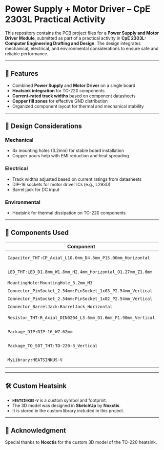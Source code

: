 # Power Supply + Motor Driver – CpE 2303L Practical Activity

This repository contains the PCB project files for a **Power Supply and Motor Driver Module**, submitted as part of a practical activity in **CpE 2303L: Computer Engineering Drafting and Design**. The design integrates mechanical, electrical, and environmental considerations to ensure safe and reliable performance.

---

## 🧩 Features

- Combined **Power Supply** and **Motor Driver** on a single board
- **Heatsink integration** for TO-220 components
- **Current-rated track widths** based on component datasheets
- **Copper fill zones** for effective GND distribution
- Organized component layout for thermal and mechanical stability

---

## 📐 Design Considerations

### Mechanical
- 4x mounting holes (3.2mm) for stable board installation
- Copper pours help with EMI reduction and heat spreading

### Electrical
- Track widths adjusted based on current ratings from datasheets
- DIP-16 sockets for motor driver ICs (e.g., L293D)
- Barrel jack for DC input

### Environmental
- Heatsink for thermal dissipation on TO-220 components

---

## 🧱 Components Used

| Component | Quantity | Description |
|----------|----------|-------------|
| `Capacitor_THT:CP_Axial_L10.0mm_D4.5mm_P15.00mm_Horizontal` | 3 | Electrolytic capacitors |
| `LED_THT:LED_D1.8mm_W1.8mm_H2.4mm_Horizontal_O1.27mm_Z1.6mm` | 1 | Status/power LED |
| `MountingHole:MountingHole_3.2mm_M3` | 4 | Mounting holes |
| `Connector_PinSocket_2.54mm:PinSocket_1x03_P2.54mm_Vertical` | 3 | Pin headers |
| `Connector_PinSocket_2.54mm:PinSocket_1x02_P2.54mm_Vertical` | 6 | Pin headers |
| `Connector_BarrelJack:BarrelJack_Horizontal` | 1 | DC power input |
| `Resistor_THT:R_Axial_DIN0204_L3.6mm_D1.6mm_P1.90mm_Vertical` | 1 | Resistor (e.g., for LED) |
| `Package_DIP:DIP-16_W7.62mm` | 2 | IC sockets (motor drivers) |
| `Package_TO_SOT_THT:TO-220-3_Vertical` | 2 | TO-220 voltage regulators/drivers |
| `MyLibrary:HEATSINKUS-V` | 1 | Custom TO-220 heatsink footprint |

---

## 🛠️ Custom Heatsink

- **`HEATSINKUS-V`** is a custom symbol and footprint.
- The 3D model was designed in **SketchUp** by **Noxctis**.
- It is stored in the custom library included in this project.

---

## 🙏 Acknowledgment

Special thanks to **Noxctis** for the custom 3D model of the TO-220 heatsink.


